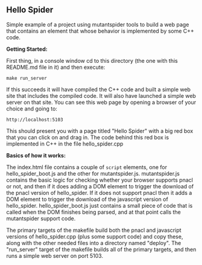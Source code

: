 <h2>Hello Spider</h2>

Simple example of a project using mutantspider tools to build a web page that contains an
element that whose behavior is implemented by some C++ code.

<b>Getting Started:</b>

First thing, in a console window cd to this directory (the one with this README.md file in it)
and then execute:

    make run_server
    
If this succeeds it will have compiled the C++ code and built a simple web site that includes
the compiled code.  It will also have launched a simple web server on that site.  You can see
this web page by opening a browser of your choice and going to:

    http://localhost:5103

This should present you with a page titled "Hello Spider" with a big red box that you can
click on and drag in.  The code behind this red box is implemented in C++ in the file
hello_spider.cpp

<b>Basics of how it works:</b>

The index.html file contains a couple of <code>script</code> elements, one for
hello_spider_boot.js and the other for mutantspider.js.  mutantspider.js contains the basic
logic for checking whether your browser supports pnacl or not, and then if it does adding a
DOM element to trigger the download of the pnacl version of hello_spider.  If it does not
support pnacl then it adds a DOM element to trigger the download of the javascript version of
hello_spider.  hello_spider_boot.js just contains a small piece of code that is called when the
DOM finishes being parsed, and at that point calls the mutantspider support code.

The primary targets of the makefile build both the pnacl and javascript versions of
hello_spider.cpp (plus some support code) and copy these, along with the other needed files
into a directory named "deploy".  The "run_server" target of the makefile builds all of the
primary targets, and then runs a simple web server on port 5103.

